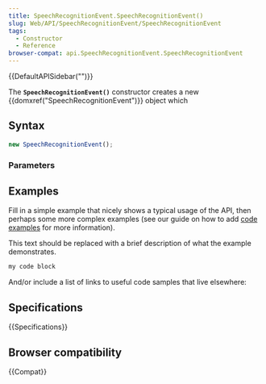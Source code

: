 ```yaml
---
title: SpeechRecognitionEvent.SpeechRecognitionEvent()
slug: Web/API/SpeechRecognitionEvent/SpeechRecognitionEvent
tags:
  - Constructor
  - Reference
browser-compat: api.SpeechRecognitionEvent.SpeechRecognitionEvent
---
```

{{DefaultAPISidebar("")}}

The **`SpeechRecognitionEvent()`** constructor creates a new {{domxref("SpeechRecognitionEvent")}} object which 

## Syntax

```js
new SpeechRecognitionEvent();
```

### Parameters



## Examples

Fill in a simple example that nicely shows a typical usage of the API, then perhaps some more complex examples (see our guide on how to add [code examples](/en-US/docs/MDN/Contribute/Structures/Code_examples) for more information).

This text should be replaced with a brief description of what the example demonstrates.

```js
my code block
```

And/or include a list of links to useful code samples that live elsewhere:

## Specifications

{{Specifications}}

## Browser compatibility

{{Compat}}

